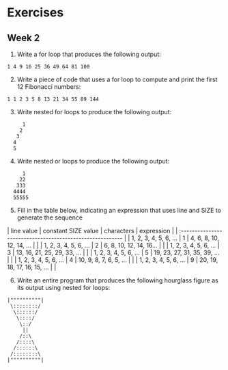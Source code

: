 # Exercises
## Week 2

1. Write a for loop that produces the following output:

  `1 4 9 16 25 36 49 64 81 100`

2. Write a piece of code that uses a for loop to compute and print the first 12 Fibonacci numbers:

  `1 1 2 3 5 8 13 21 34 55 89 144`
  
3. Write nested for loops to produce the following output:
  ```
       1
      2
     3
    4
    5
  ```

4. Write nested or loops to produce the following output:
  ```
       1
      22
     333
    4444
    55555
  ```

5. Fill in the table below, indicating an expression that uses line and SIZE to generate the sequence

  | line value | constant SIZE value | characters | expression |
  | :--------------------------------------------------------- |
  | 1, 2, 3, 4, 5, 6, ... | 1 | 4, 6, 8, 10, 12, 14, ... | |
  | 1, 2, 3, 4, 5, 6, ... | 2 | 6, 8, 10, 12, 14, 16... | |
  | 1, 2, 3, 4, 5, 6, ... | 3 | 13, 16, 21, 25, 29, 33, ... | |
  | 1, 2, 3, 4, 5, 6, ... | 5 | 19, 23, 27, 31, 35, 39, ... | |
  | 1, 2, 3, 4, 5, 6, ... | 4 | 10, 9, 8, 7, 6, 5, ... | |
  | 1, 2, 3, 4, 5, 6, ... | 9 | 20, 19, 18, 17, 16, 15, ... | |

6. Write an entire program that produces the following hourglass figure as its output using nested for loops:

  ```
  |""""""""""|
   \::::::::/
    \::::::/
     \::::/
      \::/
       ||
      /::\
     /::::\
    /::::::\
   /::::::::\
  |""""""""""|
  ```
